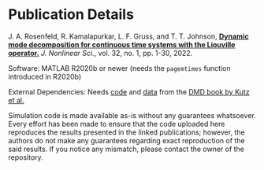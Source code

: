 # Publication Details

J. A. Rosenfeld, R. Kamalapurkar, L. F. Gruss, and T. T. Johnson, [**Dynamic mode decomposition for continuous time systems with the Liouville operator.**](https://link.springer.com/article/10.1007/s00332-021-09746-w) *J. Nonlinear Sci.*, vol. 32, no. 1, pp. 1-30, 2022.

Software: MATLAB R2020b or newer (needs the `pagemtimes` function introduced in R2020b)

External Dependencies: Needs [code](http://dmdbook.com/CODE.zip) and [data](http://dmdbook.com/DATA.zip) from the [DMD book by Kutz et al.](http://www.dmdbook.com/)

Simulation code is made available as-is without any guarantees whatsoever. Every effort has been made to ensure that the code uploaded here reproduces the results presented in the linked publications; however, the authors do not make any guarantees regarding exact reproduction of the said results. If you notice any mismatch, please contact the owner of the repository.
